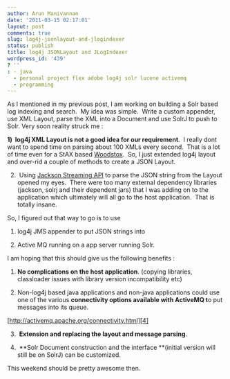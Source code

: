 ```yaml
---
author: Arun Manivannan
date: '2011-03-15 02:17:01'
layout: post
comments: true
slug: log4j-jsonlayout-and-jlogindexer
status: publish
title: log4j JSONLayout and JLogIndexer
wordpress_id: '439'
? ''
: - java
  - personal project flex adobe log4j solr lucene activemq
  - programming
---
```


As I mentioned in my previous post, I am working on building a Solr based
log indexing and search.  My idea was simple.  Write a custom appender, use
XML Layout, parse the XML into a Document and use SolrJ to push to Solr.
Very soon reality struck me :

**1)  log4j XML Layout is not a good idea for our requirement**.  I really
dont want to spend time on parsing about 100 XMLs every second.  That is a lot
of time even for a StAX based [Woodstox][2].  So, I just extended log4j layout
and over-rid a couple of methods to create a JSON Layout.

2)  Using [Jackson Streaming API][3] to parse the JSON string from the Layout
opened my eyes.  There were too many external dependency libraries (jackson,
solrj and their dependent jars) that I was adding on to the application which
ultimately will all go to the host application.  That is totally insane.

So, I figured out that way to go is to use

1) log4j JMS appender to put JSON strings into

2) Active MQ running on a app server running Solr.

I am hoping that this should give us the following benefits :

1) **No complications on the host application**. (copying libraries,
classloader issues with library version incompatibility etc)

2) Non-log4j based java applications and non-java applications could use one
of the various **connectivity options available with ActiveMQ t**o put
messages into its queue.

[http://activemq.apache.org/connectivity.html][4]

3)  **Extension and replacing the layout and message parsing**.

4)  **Solr Document construction and the interface **(initial version will
still be on SolrJ) can be customized.


This weekend should be pretty awesome then.


   [2]: http://woodstox.codehaus.org/

   [3]: http://wiki.fasterxml.com/JacksonDownload

   [4]: http://activemq.apache.org/connectivity.html

